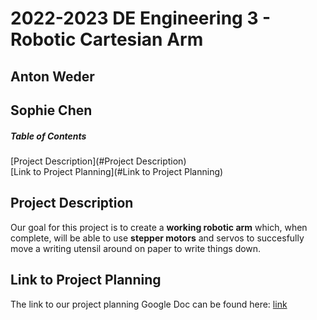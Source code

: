# 2022-2023 DE Engineering 3 - Robotic Cartesian Arm 
## Anton Weder    
## Sophie Chen

##### Table of Contents  
[Project Description](#Project Description)  
[Link to Project Planning](#Link to Project Planning)  

## Project Description
Our goal for this project is to create a **working robotic arm** which, when complete, will be able to use **stepper motors** and servos to succesfully move a writing utensil around on paper to write things down. 
## Link to Project Planning
The link to our project planning Google Doc can be found here: [link](https://docs.google.com/document/d/1Sfuq9OfWJm28hZP6IfdwjBN-oqiLh9iVy0cK-eDuprw/edit)
